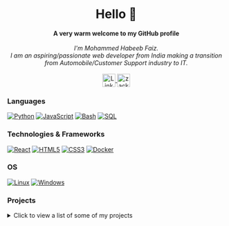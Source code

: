 <h1 align="center">Hello 👋 </h1>

<p align="center">
    <b>A very warm welcome to my GitHub profile</b><br><br>
    <i>
        I'm Mohammed Habeeb Faiz.<br>
        I am an aspiring/passionate web developer from India making a transition from Automobile/Customer Support industry to IT.<br>
    </i><br>
    <a href="https://www.linkedin.com/in/faiz-mohammed-77a896210/">
        <img src="https://cdn2.iconfinder.com/data/icons/social-media-2285/512/1_Linkedin_unofficial_colored_svg-1024.png" align="center" height="30" width="30"  alt="LinkedIn">
    </a>
    <a href="https://instagram.com/zack.the.jack.1" target="blank"><img align="center" src="https://raw.githubusercontent.com/rahuldkjain/github-profile-readme-generator/master/src/images/icons/Social/instagram.svg" alt="zack.the.jack.1" height="30" width="30" /></a>
</p>

### Languages
[![Python](https://img.shields.io/badge/python-black?style=for-the-badge&logo=python)](https://github.com/faizmhf666)
[![JavaScript](https://img.shields.io/badge/javascript-black?style=for-the-badge&logo=javascript)](https://github.com/faizmhf666)
[![Bash](https://img.shields.io/badge/bash-black?style=for-the-badge&logo=gnu-bash&logoColor=white)](https://github.com/faizmhf666)
[![SQL](https://img.shields.io/badge/sql-black?style=for-the-badge&logo=mysql)](https://github.com/faizmhf666)

### Technologies & Frameworks
[![React](https://img.shields.io/badge/react-black?style=for-the-badge&logo=react)](https://github.com/faizmhf666)
[![HTML5](https://img.shields.io/badge/html5-black?style=for-the-badge&logo=html5)](https://hub.docker.com/u/faizmhf666)
[![CSS3](https://img.shields.io/badge/css3-black?style=for-the-badge&logo=css3)](https://hub.docker.com/u/faizmhf666)
[![Docker](https://img.shields.io/badge/docker-black?style=for-the-badge&logo=docker)](https://hub.docker.com/u/faizmhf666)

### OS
[![Linux](https://img.shields.io/badge/linux-black?style=for-the-badge&logo=Linux)](https://github.com/faizmhf666)
[![Windows](https://img.shields.io/badge/Windows-black?style=for-the-badge&logo=Windows)](https://github.com/faizmhf666)


### Projects
<details>
    <summary>Click to view a list of some of my projects</summary>
    <ul>
        <li><a href="bggradientfaiz.ccbp.tech" target="blank">Background gradient using ReactJs</a></li>
    <li><a href="memecreaterfaiz.ccbp.tech" target="blank">meme generator using ReactJs</a></li>
    <li><a href="faizbookhub.ccbp.tech" target="blank">BookHub CCBP React Project</a></li>
    <li><a href="ecommercebyme.ccbp.tech" target="blank">E-commerce web</a></li>
    <li><a href="changethememhf.ccbp.tech" target="blank">Navbar with theme switch ReactJs</a></li>
    <li><a href="primevideocmhf.ccbp.tech" target="blank">Streaming service landing page using ReactJs</a></li>
    <li><a href="faizregform.ccbp.tech" target="blank">Dummy registration form using ReactJS</a></li>
    <li><a href="fzcommentapp.ccbp.tech" target="blank">Comment your Thoughts app/appsection using ReactJs</a></li>
    <li><a href="faizcointoss.ccbp.tech" target="blank">Coin Toss webapp using ReactJs</a></li>
    <li><a href="faizappstore.ccbp.tech" target="blank">App store landing page using ReactJs</a></li>
    <li><a href="faizreactbh.ccbp.tech" target="blank">Browser History page using ReactJs</a></li>
    <li><a href="faizmh1.ccbp.tech" target="blank">simple webpage to render given user list using ReactJs</a></li>
    <li><a href="withcsspagedemo.ccbp.tech" target="blank">CSS flexbox dummy blog page</a></li>
    <li><a href="formpoiuy.ccbp.tech" target="blank">Form page using different input methods using JavaScript and Html/css</a></li>
    <li><a href="https://wikiapifaiz.ccbp.tech/" target="blank">Wikipedia search webapp using JavaScript and Html/css</a></li>
    <li><a href="explosivesgame.ccbp.tech" target="blank">Explosive game demonstrating various events and interval/timer in Javascript using JavaScript and Html/css</a></li>
    <li><a href="todowebpagebyjf.ccbp.tech" target="blank">Todo Webapp demonstrating JavaScript events using JavaScript and Html/css  </a></li>
    <li><a href="catswitchproje2.ccbp.tech" target="blank">Caty andSwitch Demonstrating event listeners in JavaScript</a></li>
    <li><a href="guessnumberfaiz.ccbp.tech" target="blank">Number Guessing game using JavaScript Math function</a></li>
    
    
</ul>
</details>
